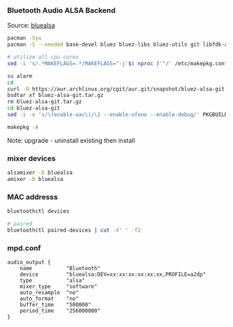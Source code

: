 ### Bluetooth Audio ALSA Backend
Source: [bluealsa](https://github.com/Arkq/bluez-alsa)
```sh
pacman -Syu
pacman -S --needed base-devel bluez bluez-libs bluez-utils git libfdk-aac sbc

# utilize all cpu cores
sed -i 's/.*MAKEFLAGS=.*/MAKEFLAGS="-j'$( nproc )'"/' /etc/makepkg.conf

su alarm
cd
curl -O https://aur.archlinux.org/cgit/aur.git/snapshot/bluez-alsa-git.tar.gz
bsdtar xf bluez-alsa-git.tar.gz
rm bluez-alsa-git.tar.gz
cd bluez-alsa-git
sed -i -e 's/\(enable-aac\)/\1 --enable-ofono --enable-debug/' PKGBUILD

makepkg -A
```
Note: upgrade - uninstall existing then install

### mixer devices
```sh
alsamixer -D bluealsa
amixer -D bluealsa
```
### MAC addresss
```sh
bluetoothctl devices

# paired
bluetoothctl paired-devices | cut -d' ' -f2
```
### mpd.conf
```
audio_output {
	name           "Bluetooth"
	device         "bluealsa:DEV=xx:xx:xx:xx:xx:xx,PROFILE=a2dp"
	type           "alsa"
	mixer_type     "software"
	auto_resample  "no"
	auto_format    "no"
	buffer_time    "500000"
	period_time    "256000000"
}
```
